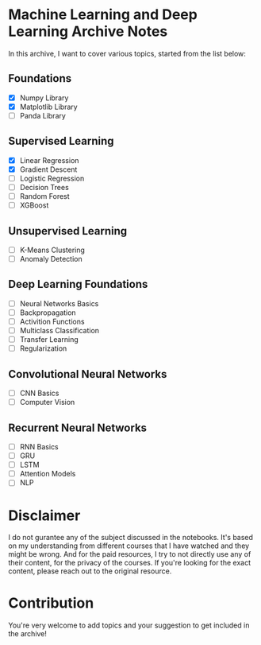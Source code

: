 # Machine Learning and Deep Learning Archive Notes

In this archive, I want to cover various topics, started from the list below:

## Foundations

- [x] Numpy Library
- [x] Matplotlib Library
- [ ] Panda Library

## Supervised Learning

- [x] Linear Regression
- [x] Gradient Descent
- [ ] Logistic Regression
- [ ] Decision Trees
- [ ] Random Forest
- [ ] XGBoost

## Unsupervised Learning

- [ ] K-Means Clustering
- [ ] Anomaly Detection

## Deep Learning Foundations

- [ ] Neural Networks Basics
- [ ] Backpropagation
- [ ] Activition Functions
- [ ] Multiclass Classification
- [ ] Transfer Learning
- [ ] Regularization

## Convolutional Neural Networks

- [ ] CNN Basics
- [ ] Computer Vision

## Recurrent Neural Networks

- [ ] RNN Basics
- [ ] GRU
- [ ] LSTM
- [ ] Attention Models
- [ ] NLP

# Disclaimer

I do not gurantee any of the subject discussed in the notebooks. It's based on my understanding from different courses that I have watched and they might be wrong.
And for the paid resources, I try to not directly use any of their content, for the privacy of the courses. If you're looking for the exact content, please reach out to the original resource.

# Contribution

You're very welcome to add topics and your suggestion to get included in the archive!
